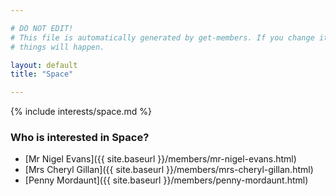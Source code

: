 ```yaml
---

# DO NOT EDIT!
# This file is automatically generated by get-members. If you change it, bad
# things will happen.

layout: default
title: "Space"

---
```


{% include interests/space.md %}

### Who is interested in Space?


* [Mr Nigel Evans]({{ site.baseurl }}/members/mr-nigel-evans.html)
* [Mrs Cheryl Gillan]({{ site.baseurl }}/members/mrs-cheryl-gillan.html)
* [Penny Mordaunt]({{ site.baseurl }}/members/penny-mordaunt.html)
